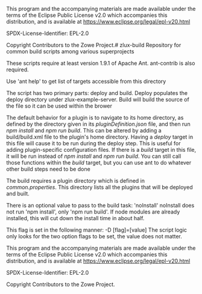 This program and the accompanying materials are
made available under the terms of the Eclipse Public License v2.0 which accompanies
this distribution, and is available at https://www.eclipse.org/legal/epl-v20.html

SPDX-License-Identifier: EPL-2.0

Copyright Contributors to the Zowe Project.# zlux-build
Repository for common build scripts among various superprojects

These scripts require at least version 1.9.1 of Apache Ant. ant-contrib is also required.

Use 'ant help' to get list of targets accessible from this directory

The script has two primary parts: deploy and build. Deploy populates the deploy directory under zlux-example-server. Build will build the source of the file so it can be used within the brower

The default behavior for a plugin is to navigate to its home directory, as defined by the directory given in its _pluginDefinition.json_ file, and then run _npm install_ and _npm run build_. This can be altered by adding a build/build.xml file to the plugin's home directory. Having a _deploy_ target in this file will cause it to be run during the deploy step. This is useful for adding plugin-specific configuration files. If there is a _build_ target in this file, it will be run instead of _npm install_ and _npm run build_. You can still call those functions within the _build_ target, but you can use ant to do whatever other build steps need to be done

The build requires a plugin directory which is defined in _common.properties_. This directory lists all the plugins that will be deployed and built.

There is an optional value to pass to the build task: 'noInstall'
noInstall does not run 'npm install', only 'npm run build'. If node modules are already installed, this will cut down the install time in about half.

This flag is set in the following manner: -D [flag]=[value]
The script logic only looks for the two option flags to be set, the value does not matter.

This program and the accompanying materials are
made available under the terms of the Eclipse Public License v2.0 which accompanies
this distribution, and is available at https://www.eclipse.org/legal/epl-v20.html

SPDX-License-Identifier: EPL-2.0

Copyright Contributors to the Zowe Project.